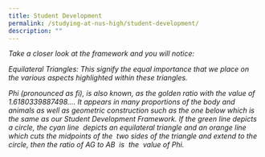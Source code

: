 ```yaml
---
title: Student Development
permalink: /studying-at-nus-high/student-development/
description: ""
---
```

_Take a closer look at the framework and you will notice:_

_Equilateral Triangles: This signify the equal importance that we place on the various aspects highlighted within these triangles._

_Phi (pronounced as fi), is also known, as the golden ratio with the value of 1.6180339887498…. It appears in many proportions of the body and animals as well as geometric construction such as the one below which is the same as our Student Development Framework. If the green line depicts a circle, the cyan line_  _depicts an equilateral triangle and an orange line which cuts the midpoints of the_  _two sides of the triangle and extend to the circle, then the ratio of AG to AB_  _is_  _the_  _value of Phi._